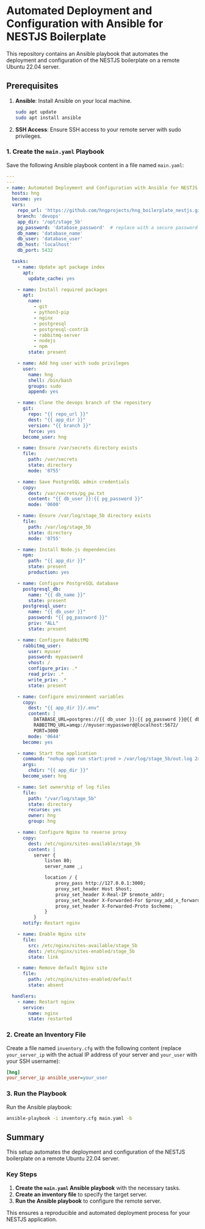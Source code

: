# Automated Deployment and Configuration with Ansible for NESTJS Boilerplate

This repository contains an Ansible playbook that automates the deployment and configuration of the NESTJS boilerplate on a remote Ubuntu 22.04 server.

## Prerequisites

1. **Ansible**: Install Ansible on your local machine.

   ```sh
   sudo apt update
   sudo apt install ansible
   ```

2. **SSH Access**: Ensure SSH access to your remote server with sudo privileges.

### 1. Create the `main.yaml` Playbook

Save the following Ansible playbook content in a file named `main.yaml`:

```yaml
---
---
- name: Automated Deployment and Configuration with Ansible for NESTJS
  hosts: hng
  become: yes
  vars:
    repo_url: 'https://github.com/hngprojects/hng_boilerplate_nestjs.git'
    branch: 'devops'
    app_dir: '/opt/stage_5b'
    pg_password: 'database_password'  # replace with a secure password or generate dynamically
    db_name: 'database_name'
    db_user: 'database_user'
    db_host: 'localhost'
    db_port: 5432

  tasks:
    - name: Update apt package index
      apt:
        update_cache: yes

    - name: Install required packages
      apt:
        name:
          - git
          - python3-pip
          - nginx
          - postgresql
          - postgresql-contrib
          - rabbitmq-server
          - nodejs
          - npm
        state: present

    - name: Add hng user with sudo privileges
      user:
        name: hng
        shell: /bin/bash
        groups: sudo
        append: yes

    - name: Clone the devops branch of the repository
      git:
        repo: "{{ repo_url }}"
        dest: "{{ app_dir }}"
        version: "{{ branch }}"
        force: yes
      become_user: hng

    - name: Ensure /var/secrets directory exists
      file:
        path: /var/secrets
        state: directory
        mode: '0755'

    - name: Save PostgreSQL admin credentials
      copy:
        dest: /var/secrets/pg_pw.txt
        content: "{{ db_user }}:{{ pg_password }}"
        mode: '0600'

    - name: Ensure /var/log/stage_5b directory exists
      file:
        path: /var/log/stage_5b
        state: directory
        mode: '0755'

    - name: Install Node.js dependencies
      npm:
        path: "{{ app_dir }}"
        state: present
        production: yes

    - name: Configure PostgreSQL database
      postgresql_db:
        name: "{{ db_name }}"
        state: present
      postgresql_user:
        name: "{{ db_user }}"
        password: "{{ pg_password }}"
        priv: "ALL"
        state: present

    - name: Configure RabbitMQ
      rabbitmq_user:
        user: myuser
        password: mypassword
        vhost: /
        configure_priv: .*
        read_priv: .*
        write_priv: .*
        state: present

    - name: Configure environment variables
      copy:
        dest: "{{ app_dir }}/.env"
        content: |
          DATABASE_URL=postgres://{{ db_user }}:{{ pg_password }}@{{ db_host }}:{{ db_port }}/{{ db_name }}
          RABBITMQ_URL=amqp://myuser:mypassword@localhost:5672/
          PORT=3000
        mode: '0644'
      become: yes

    - name: Start the application
      command: "nohup npm run start:prod > /var/log/stage_5b/out.log 2> /var/log/stage_5b/error.log &"
      args:
        chdir: "{{ app_dir }}"
      become_user: hng

    - name: Set ownership of log files
      file:
        path: "/var/log/stage_5b"
        state: directory
        recurse: yes
        owner: hng
        group: hng

    - name: Configure Nginx to reverse proxy
      copy:
        dest: /etc/nginx/sites-available/stage_5b
        content: |
          server {
              listen 80;
              server_name _;

              location / {
                  proxy_pass http://127.0.0.1:3000;
                  proxy_set_header Host $host;
                  proxy_set_header X-Real-IP $remote_addr;
                  proxy_set_header X-Forwarded-For $proxy_add_x_forwarded_for;
                  proxy_set_header X-Forwarded-Proto $scheme;
              }
          }
      notify: Restart nginx

    - name: Enable Nginx site
      file:
        src: /etc/nginx/sites-available/stage_5b
        dest: /etc/nginx/sites-enabled/stage_5b
        state: link

    - name: Remove default Nginx site
      file:
        path: /etc/nginx/sites-enabled/default
        state: absent

  handlers:
    - name: Restart nginx
      service:
        name: nginx
        state: restarted

```

### 2. Create an Inventory File

Create a file named `inventory.cfg` with the following content (replace `your_server_ip` with the actual IP address of your server and `your_user` with your SSH username):

```ini
[hng]
your_server_ip ansible_user=your_user
```

### 3. Run the Playbook

Run the Ansible playbook:

```sh
ansible-playbook -i inventory.cfg main.yaml -b
```

## Summary

This setup automates the deployment and configuration of the NESTJS boilerplate on a remote Ubuntu 22.04 server.

### Key Steps

1. **Create the `main.yaml` Ansible playbook** with the necessary tasks.
2. **Create an inventory file** to specify the target server.
3. **Run the Ansible playbook** to configure the remote server.

This ensures a reproducible and automated deployment process for your NESTJS application.
